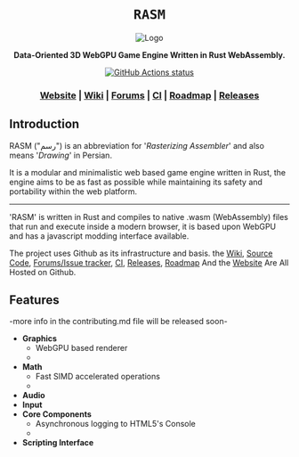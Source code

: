 <div align="center">

  <h1><code>RASM</code></h1>

<img src="" alt="Logo">

  <p>
    <strong>Data-Oriented 3D WebGPU Game Engine Written in Rust WebAssembly.</strong>
  </p>

  <p>
    <a href="https://github.com/VioletVillain/RASM/actions"><img alt="GitHub Actions status" src="https://github.com/VioletVillain/RASM/workflows/RASM/badge.svg"></a>
  </p>

  <h3>
    <a href="https://VioletVillain.github.io/RASM/">Website</a>
    <span> | </span>
    <a href="https://github.com/VioletVillain/RASM/wiki">Wiki</a>
    <span> | </span>
    <a href="https://github.com/VioletVillain/RASM/issues">Forums</a>
    <span> | </span>
    <a href="https://github.com/VioletVillain/RASM/actions">CI</a>
    <span> | </span>
    <a href="https://github.com/VioletVillain/RASM/projects">Roadmap</a>
    <span> | </span>
    <a href="https://github.com/VioletVillain/RASM/releases">Releases</a>
  </h3>
  
</div>

## Introduction

RASM ("رسم") is an abbreviation for '*Rasterizing Assembler*' and also means '*Drawing*' in Persian.

It is a modular and minimalistic web based game engine written in Rust, the engine aims to be as fast as possible while maintaining its safety and portability within the web platform.

---

'RASM' is written in Rust and compiles to native .wasm (WebAssembly) files that run and execute inside a modern browser, it is based upon WebGPU and has a javascript modding interface available.

The project uses Github as its infrastructure and basis.  the [Wiki](https://github.com/VioletVillain/RASM/wiki), [Source Code](https://github.com/VioletVillain/RASM), [Forums/Issue tracker](https://github.com/VioletVillain/RASM/issues), [CI](https://github.com/VioletVillain/RASM/actions), [Releases](https://github.com/VioletVillain/RASM/releases), [Roadmap](https://github.com/VioletVillain/RASM/projects) And the [Website](https://VioletVillain.github.io/RASM/) Are All Hosted on Github.

## Features
-more info in the contributing.md file will be released soon- 
* **Graphics**
  * WebGPU based renderer
  *
* **Math**
  * Fast SIMD accelerated operations
  *
* **Audio**
* **Input**
* **Core Components**
  * Asynchronous logging to HTML5's Console
  *
* **Scripting Interface**
